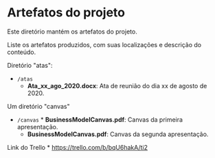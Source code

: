# Artefatos do projeto

Este diretório mantém os artefatos do projeto. 


Liste os artefatos produzidos, com suas localizações e descrição do conteúdo.

Diretório "atas":
* `/atas`
	* **Ata_xx_ago_2020.docx**: Ata de reunião do dia xx de agosto de 2020.

Um diretório "canvas"
* `/canvas`
        *  **BusinessModelCanvas.pdf**: Canvas da primeira apresentação.
	* **BusinessModelCanvas.pdf**: Canvas da segunda apresentação.
   
Link do Trello
	* https://trello.com/b/bqU6hakA/ti2
